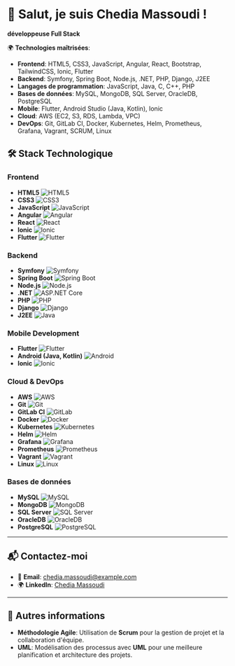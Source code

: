 # 👋 Salut, je suis Chedia Massoudi !

**développeuse Full Stack** 

🌍 **Technologies maîtrisées**:
- **Frontend**: HTML5, CSS3, JavaScript, Angular, React, Bootstrap, TailwindCSS, Ionic, Flutter
- **Backend**: Symfony, Spring Boot, Node.js, .NET, PHP, Django, J2EE
- **Langages de programmation**: JavaScript, Java, C, C++, PHP
- **Bases de données**: MySQL, MongoDB, SQL Server, OracleDB, PostgreSQL
- **Mobile**: Flutter, Android Studio (Java, Kotlin), Ionic
- **Cloud**: AWS (EC2, S3, RDS, Lambda, VPC)
- **DevOps**: Git, GitLab CI, Docker, Kubernetes, Helm, Prometheus, Grafana, Vagrant, SCRUM, Linux



## 🛠️ Stack Technologique

### Frontend
- **HTML5** ![HTML5](https://img.shields.io/badge/html5-%23E34F26.svg?style=for-the-badge&logo=html5&logoColor=white)
- **CSS3** ![CSS3](https://img.shields.io/badge/css3-%231572B6.svg?style=for-the-badge&logo=css3&logoColor=white)
- **JavaScript** ![JavaScript](https://img.shields.io/badge/javascript-%23323330.svg?style=for-the-badge&logo=javascript&logoColor=%23F7DF1E)
- **Angular** ![Angular](https://img.shields.io/badge/angular-%23DD0031.svg?style=for-the-badge&logo=angular&logoColor=white)
- **React** ![React](https://img.shields.io/badge/react-%2320232a.svg?style=for-the-badge&logo=react&logoColor=%2361DAFB)
- **Ionic** ![Ionic](https://img.shields.io/badge/ionic-%23000000.svg?style=for-the-badge&logo=ionic&logoColor=white)
- **Flutter** ![Flutter](https://img.shields.io/badge/flutter-%2302568C.svg?style=for-the-badge&logo=flutter&logoColor=white)

### Backend
- **Symfony** ![Symfony](https://img.shields.io/badge/symfony-%23000000.svg?style=for-the-badge&logo=symfony&logoColor=white)
- **Spring Boot** ![Spring Boot](https://img.shields.io/badge/spring%20boot-%236DB33F.svg?style=for-the-badge&logo=spring&logoColor=white)
- **Node.js** ![Node.js](https://img.shields.io/badge/node.js-%23339933.svg?style=for-the-badge&logo=node.js&logoColor=white)
- **.NET** ![ASP.NET Core](https://img.shields.io/badge/asp.net%20core-%23239120.svg?style=for-the-badge&logo=asp.net&logoColor=white)
- **PHP** ![PHP](https://img.shields.io/badge/php-%23777BB4.svg?style=for-the-badge&logo=php&logoColor=white)
- **Django** ![Django](https://img.shields.io/badge/django-%23092E20.svg?style=for-the-badge&logo=django&logoColor=white)
- **J2EE** ![Java](https://img.shields.io/badge/java-%23F7DF1E.svg?style=for-the-badge&logo=java&logoColor=black)

### Mobile Development
- **Flutter** ![Flutter](https://img.shields.io/badge/flutter-%2302568C.svg?style=for-the-badge&logo=flutter&logoColor=white)
- **Android (Java, Kotlin)** ![Android](https://img.shields.io/badge/android-%2320232a.svg?style=for-the-badge&logo=android&logoColor=%2361DAFB)
- **Ionic** ![Ionic](https://img.shields.io/badge/ionic-%23000000.svg?style=for-the-badge&logo=ionic&logoColor=white)

### Cloud & DevOps
- **AWS** ![AWS](https://img.shields.io/badge/aws-%23FF9900.svg?style=for-the-badge&logo=amazon-aws&logoColor=white)
- **Git** ![Git](https://img.shields.io/badge/git-%23F05032.svg?style=for-the-badge&logo=git&logoColor=white)
- **GitLab CI** ![GitLab](https://img.shields.io/badge/gitlab-%23181717.svg?style=for-the-badge&logo=gitlab&logoColor=white)
- **Docker** ![Docker](https://img.shields.io/badge/docker-%232496ED.svg?style=for-the-badge&logo=docker&logoColor=white)
- **Kubernetes** ![Kubernetes](https://img.shields.io/badge/kubernetes-%23326CE5.svg?style=for-the-badge&logo=kubernetes&logoColor=white)
- **Helm** ![Helm](https://img.shields.io/badge/helm-%23000%20black.svg?style=for-the-badge&logo=helm&logoColor=white)
- **Grafana** ![Grafana](https://img.shields.io/badge/grafana-%23F46800.svg?style=for-the-badge&logo=grafana&logoColor=white)
- **Prometheus** ![Prometheus](https://img.shields.io/badge/prometheus-%23E6523E.svg?style=for-the-badge&logo=prometheus&logoColor=white)
- **Vagrant** ![Vagrant](https://img.shields.io/badge/vagrant-%23F47D2B.svg?style=for-the-badge&logo=vagrant&logoColor=white)
- **Linux** ![Linux](https://img.shields.io/badge/linux-%23FCC624.svg?style=for-the-badge&logo=linux&logoColor=black)

### Bases de données
- **MySQL** ![MySQL](https://img.shields.io/badge/mysql-%2300f.svg?style=for-the-badge&logo=mysql&logoColor=white)
- **MongoDB** ![MongoDB](https://img.shields.io/badge/mongodb-%2347A248.svg?style=for-the-badge&logo=mongodb&logoColor=white)
- **SQL Server** ![SQL Server](https://img.shields.io/badge/sql%20server-%23F7D65D.svg?style=for-the-badge&logo=microsoft%20sql%20server&logoColor=white)
- **OracleDB** ![OracleDB](https://img.shields.io/badge/oracle-%23F80000.svg?style=for-the-badge&logo=oracle&logoColor=white)
- **PostgreSQL** ![PostgreSQL](https://img.shields.io/badge/postgresql-%23316192.svg?style=for-the-badge&logo=postgresql&logoColor=white)

---



## 📬 Contactez-moi
- 📧 **Email**: chedia.massoudi@example.com
- 🌍 **LinkedIn**: [Chedia Massoudi](https://www.linkedin.com/in/chedia-massoudi/)

---

## 🚀 Autres informations
- **Méthodologie Agile**: Utilisation de **Scrum** pour la gestion de projet et la collaboration d'équipe.
- **UML**: Modélisation des processus avec **UML** pour une meilleure planification et architecture des projets.

